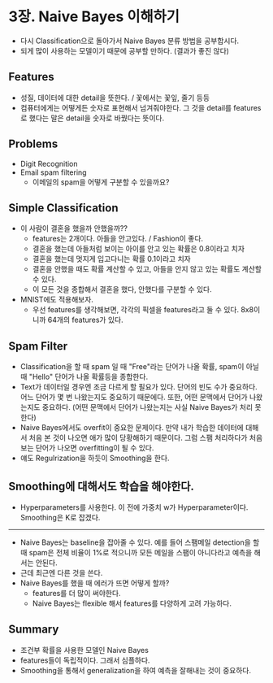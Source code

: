 # 3장. Naive Bayes 이해하기

- 다시 Classification으로 돌아가서 Naive Bayes 분류 방법을 공부합시다.
- 되게 많이 사용하는 모델이기 때문에 공부할 만하다. (결과가 좋진 않다)

## Features

- 성질, 데이터에 대한 detail을 뜻한다. / 꽃에서는 꽃잎, 줄기 등등
- 컴퓨터에게는 어떻게든 숫자로 표현해서 넘겨줘야한다. 그 것을 detail를 features로 했다는 말은 detail을 숫자로 바꿨다는 뜻이다.

## Problems

- Digit Recognition
- Email spam filtering
  - 이메일의 spam을 어떻게 구분할 수 있을까요?

## Simple Classification

- 이 사람이 결혼을 했을까 안했을까??
  - features는 2개이다. 아들을 안고있다. / Fashion이 좋다.
  - 결혼을 했는데 아들처럼 보이는 아이를 안고 있는 확률은 0.8이라고 치자
  - 결혼을 했는데 멋지게 입고다니는 확률 0.1이라고 치자
  - 결혼을 안했을 때도 확률 계산할 수 있고, 아들을 안지 않고 있는 확률도 계산할 수 있다.
  - 이 모든 것을 종합해서 결혼을 했다, 안했다를 구분할 수 있다.
- MNIST에도 적용해보자.
  - 우선 features를 생각해보면, 각각의 픽셀을 features라고 둘 수 있다. 8x8이니까 64개의 features가 있다.

## Spam Filter

- Classification을 할 때 spam 일 때 "Free"라는 단어가 나올 확률, spam이 아닐 때 "Hello" 단어가 나올 확률등을 종합한다.
- Text가 데이터일 경우엔 조금 다르게 할 필요가 있다. 단어의 빈도 수가 중요하다. 어느 단어가 몇 번 나왔는지도 중요하기 때문에다. 또한, 어떤 문맥에서 단어가 나왔는지도 중요하다. (어떤 문맥에서 단어가 나왔는지는 사실 Naive Bayes가 처리 못한다)
- Naive Bayes에서도 overfit이 중요한 문제이다. 만약 내가 학습한 데이터에 대해서 처음 본 것이 나오면 애가 많이 당황해하기 때문이다. 그럼 스팸 처리하다가 처음 보는 단어가 나오면 overfitting이 될 수 있다.
- 얘도 Regulrization을 하듯이 Smoothing을 한다. 

## Smoothing에 대해서도 학습을 해야한다.

- Hyperparameters를 사용한다. 이 전에 가중치 w가 Hyperparameter이다. Smoothing은 K로 잡겠다.

---

- Naive Bayes는 baseline을 잡아줄 수 있다. 예를 들어 스팸메일 detection을 할 때 spam은 전체 비율이 1%로 적으니까 모든 메일을 스팸이 아니다라고 예측을 해서는 안된다.
- 근데 최근엔 다른 것을 쓴다.
- Naive Bayes를 했을 때 에러가 뜨면 어떻게 할까?
  - features를 더 많이 써야한다.
  - Naive Bayes는 flexible 해서 features를 다양하게 고려 가능하다.

## Summary

- 조건부 확률을 사용한 모델인 Naive Bayes
- features들이 독립적이다. 그래서 심플하다.
- Smoothing을 통해서 generalization을 하여 예측을 잘해내는 것이 중요하다.